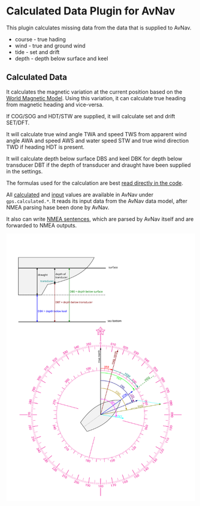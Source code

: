 # Calculated Data Plugin for AvNav

This plugin calculates missing data from the data that is supplied to AvNav.

- course - true hading
- wind - true and ground wind
- tide - set and drift
- depth - depth below surface and keel

## Calculated Data

It calculates the magnetic variation at the current position based on the [World Magnetic Model](https://www.ncei.noaa.gov/products/world-magnetic-model).
Using this variation, it can calculate true heading from magnetic heading and vice-versa.

If COG/SOG and HDT/STW are supplied, it will calculate set and drift SET/DFT.

It will calculate true wind angle TWA and speed TWS from apparent wind angle AWA and speed AWS and water speed STW and true wind direction TWD if heading HDT is present.

It will calculate depth below surface DBS and keel DBK for depth below transducer DBT if the depth of transducer and draught have been supplied in the settings.

The formulas used for the calculation are best [read directly in the code](plugin.py:375).

All [calculated](plugin.py:282) and [input](plugin.py:32) values are available in AvNav under `gps.calculated.*`. It reads its input data from the AvNav data model, after NMEA parsing hase been done by AvNav.

It also can write [NMEA sentences](plugin.py:58), which are parsed by AvNav itself and are forwarded to NMEA outputs.

![sketch](vectors.svg)